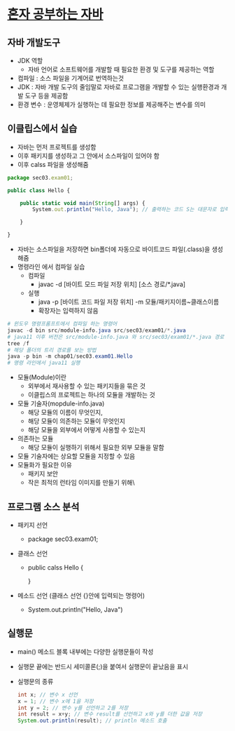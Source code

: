 # [혼자 공부하는 자바](https://www.youtube.com/playlist?list=PLVsNizTWUw7HZTPU3GpS7nmshXjKKvlbk)

## 자바 개발도구

- JDK 역할
  - 자바 언어로 소프트웨어를 개발할 때 필요한 환경 및 도구를 제공하는 역할
- 컴파일 : 소스 파일을 기계어로 번역하는것
- JDK : 자바 개발 도구의 줄임말로 자바로 프로그램을 개발할 수 있는 실행환경과 개발 도구 등을 제공함
- 환경 변수 : 운영체제가 실행하는 데 필요한 정보를 제공해주는 변수를 의미

## 이클립스에서 실습

- 자바는 먼저 프로젝트를 생성함
- 이후 패키지를 생성하고 그 안에서 소스파일이 있어야 함
- 이후 calss 파일을 생성해줌

```javascript
package sec03.exam01;

public class Hello {

	public static void main(String[] args) {
		System.out.println("Hello, Java"); // 출력하는 코드 S는 대문자로 입력해야 함

	}

}

```

- 자바는 소스파일을 저장하면 bin폴더에 자동으로 바이트코드 파일(.class)을 생성해줌
- 명령라인 에서 컴파일 실습
  - 컴파일
    - javac -d [바이트 모드 파일 저장 위치] [소스 경로/*.java]
  - 실행
    - java -p [바이트 코드 파일 저장 위치] -m 모듈/패키지이름~클래스이름
    - 확장자는 입력하지 않음

```powershell
# 윈도우 명령프롬프트에서 컴파일 하는 명령어
javac -d bin src/module-info.java src/sec03/exam01/*.java
# java11 이후 버전은 src/module-info.java 와 src/sec03/exam01/*.java 경로 둘다 입력해주어야 함
tree /f
# 해당 폴더의 트리 경로를 보는 방법
java -p bin -m chap01/sec03.exam01.Hello
# 명령 라인에서 java11 실행
```

- 모듈(Module)이란
  - 외부에서 재사용할 수 있는 패키지들을 묶은 것
  - 이클립스의 프로젝트는 하나의 모듈을 개발하는 것
- 모듈 기술자(mopdule-info.java)
  - 해당 모듈의 이름이 무엇인지,
  - 해당 모듈이 의존하는 모듈이 무엇인지
  - 해당 모듈을 외부에서 어떻게 사용할 수 있는지
- 의존하는 모듈
  - 해당 모듈이 실행하기 위해서 필요한 외부 모듈을 말함
- 모듈 기술자에는 상요할 모듈을 지정할 수 있음
- 모듈화가 필요한 이유
  - 패키지 보안
  - 작은 최적의 런타임 이미지를 만들기 위해\



## 프로그램 소스 분석

- 패키지 선언

  - package sec03.exam01;

- 클래스 선언

  - public calss Hello {

    }

- 메소드 선언 (클래스 선언 {}안에 입력되는 명령어)

  - System.out.println("Hello, Java")

## 실행문

- main() 메소드 블록 내부에는 다양한 실행문들이 작성

- 실행문 끝에는 반드시 세미콜론(;)을 붙여서 실행문이 끝났음을 표시

- 실행문의 종류

  ```java
  int x; // 변수 x 선언
  x = 1; // 변수 x에 1을 저장
  int y = 2; // 변수 y를 선언하고 2를 저장
  int result = x+y; // 변수 result를 선언하고 x와 y를 더한 값을 저장
  System.out.println(result); // println 메소드 호출
  ```

  